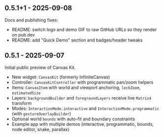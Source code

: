 ## 0.5.1+1 - 2025-09-08

Docs and publishing fixes:
- README: switch logo and demo GIF to raw GitHub URLs so they render on pub.dev
- README: add "Quick Demo" section and badges/header tweaks

## 0.5.1 - 2025-09-07

Initial public preview of Canvas Kit.

- New widget: `CanvasKit` (formerly InfiniteCanvas)
- Controller: `CanvasKitController` with programmatic pan/zoom helpers
- Items: `CanvasItem` with world and viewport anchoring, `lockZoom`, `estimatedSize`
- Layers: `backgroundBuilder` and `foregroundLayers` receive live `Matrix4` transform
- Modes: `InteractionMode.interactive` and `InteractionMode.programmatic` (with `gestureOverlayBuilder`)
- Optional world `bounds` with auto-fit and boundary constraints
- Example app with multiple demos (interactive, programmatic, bounds, node editor, snake, parallax)
